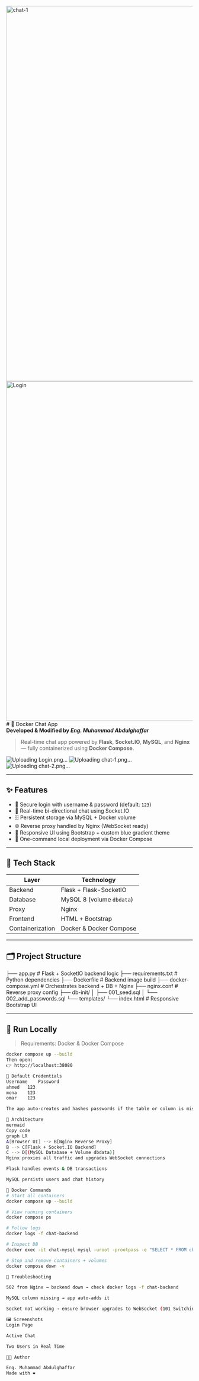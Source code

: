 <img width="1907" height="1013" alt="chat-1" src="https://github.com/user-attachments/assets/2f4ac9a9-e8d1-4015-9751-c90122d843a3" /><img width="1919" height="917" alt="Login" src="https://github.com/user-attachments/assets/c96e6f56-fa2d-4881-a8aa-22d4431ee8d3" /># 💬 Docker Chat App  
**Developed & Modified by _Eng. Muhammad Abdulghaffar_**

> Real-time chat app powered by **Flask**, **Socket.IO**, **MySQL**, and **Nginx** — fully containerized using **Docker Compose**.

![Uploading Login.png…](Login)
![Uploading chat-1.png…](chat-1)
![Uploading chat-2.png…](chat-2)




---

## ✨ Features
- 🔐 Secure login with username & password (default: `123`)
- 💬 Real-time bi-directional chat using Socket.IO  
- 🗄️ Persistent storage via MySQL + Docker volume  
- 🌐 Reverse proxy handled by Nginx (WebSocket ready)
- 🎨 Responsive UI using Bootstrap + custom blue gradient theme  
- 🐳 One-command local deployment via Docker Compose

---

## 🧰 Tech Stack
| Layer | Technology |
|-------|-------------|
| Backend | Flask + Flask-SocketIO |
| Database | MySQL 8 (volume `dbdata`) |
| Proxy | Nginx |
| Frontend | HTML + Bootstrap |
| Containerization | Docker & Docker Compose |

---

## 🗂️ Project Structure
├── app.py # Flask + SocketIO backend logic
├── requirements.txt # Python dependencies
├── Dockerfile # Backend image build
├── docker-compose.yml # Orchestrates backend + DB + Nginx
├── nginx.conf # Reverse proxy config
├── db-init/
│ ├── 001_seed.sql
│ └── 002_add_passwords.sql
└── templates/
└── index.html # Responsive Bootstrap UI


---

## 🚀 Run Locally

> Requirements: Docker & Docker Compose

```bash
docker compose up --build
Then open:
👉 http://localhost:38080

🔐 Default Credentials
Username	Password
ahmed	123
mona	123
omar	123

The app auto-creates and hashes passwords if the table or column is missing.

🧱 Architecture
mermaid
Copy code
graph LR
A[Browser UI] --> B[Nginx Reverse Proxy]
B --> C[Flask + Socket.IO Backend]
C --> D[(MySQL Database + Volume dbdata)]
Nginx proxies all traffic and upgrades WebSocket connections

Flask handles events & DB transactions

MySQL persists users and chat history

🐳 Docker Commands
# Start all containers
docker compose up --build

# View running containers
docker compose ps

# Follow logs
docker logs -f chat-backend

# Inspect DB
docker exec -it chat-mysql mysql -uroot -prootpass -e "SELECT * FROM chatdb.messages LIMIT 10;"

# Stop and remove containers + volumes
docker compose down -v

🧪 Troubleshooting

502 from Nginx → backend down → check docker logs -f chat-backend

MySQL column missing → app auto-adds it

Socket not working → ensure browser upgrades to WebSocket (101 Switching Protocols)

🖼️ Screenshots
Login Page

Active Chat

Two Users in Real Time

👨‍💻 Author

Eng. Muhammad Abdulghaffar
Made with ❤️
